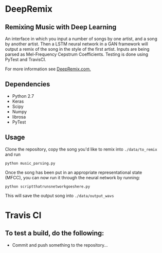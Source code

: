 # DeepRemix
## Remixing Music with Deep Learning

An interface in which you input a number of songs by one artist, and a song by another artist. Then a LSTM neural network in a GAN framework will output a remix of the song in the style of the first artist. Inputs are being parsed as Mel-Frequency Cepstrum Coefficients. Testing is done using PyTest and TravisCI.

For more information see [DeepRemix.com.](http://deepremix.com)

## Dependencies
* Python 2.7
* Keras
* Scipy
* Numpy
* librosa
* PyTest


## Usage

Clone the repository, copy the song you'd like to remix into `./data/to_remix` and run

 `python music_parsing.py`

 Once the song has been put in an appropriate representational state (MFCC), you can now run it through the neural network by running:

 `python scriptthatrunsnetworkgoeshere.py`

 This will save the output song into `./data/output_wavs`

# Travis CI
## To test a build, do the following:

* Commit and push something to the repository...
